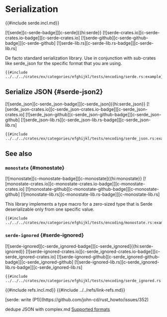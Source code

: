 # Serialization

{{#include serde.incl.md}}

[![serde][c-serde-badge]][c-serde]{{hi:serde}}
[![serde-crates.io][c-serde-crates.io-badge]][c-serde-crates.io]
[![serde-github][c-serde-github-badge]][c-serde-github]
[![serde-lib.rs][c-serde-lib.rs-badge]][c-serde-lib.rs]

De facto standard serialization library. Use in conjunction with sub-crates like serde_json for the specific format that you are using.

```rust,editable
{{#include ../../../crates/ex/categories/efghijkl/tests/encoding/serde.rs:example}}
```

## Serialize JSON {#serde-json2}

[![serde_json][c-serde_json-badge]][c-serde_json]{{hi:serde_json}}
[![serde_json-crates.io][c-serde_json-crates.io-badge]][c-serde_json-crates.io]
[![serde_json-github][c-serde_json-github-badge]][c-serde_json-github]
[![serde_json-lib.rs][c-serde_json-lib.rs-badge]][c-serde_json-lib.rs]

```rust,editable
{{#include ../../../crates/ex/categories/efghijkl/tests/encoding/serde_json.rs:example}}
```

## See also

### `monostate` {#monostate}

[![monostate][c-monostate-badge]][c-monostate]{{hi:monostate}}
[![monostate-crates.io][c-monostate-crates.io-badge]][c-monostate-crates.io]
[![monostate-github][c-monostate-github-badge]][c-monostate-github]
[![monostate-lib.rs][c-monostate-lib.rs-badge]][c-monostate-lib.rs]

This library implements a type macro for a zero-sized type that is Serde deserializable only from one specific value.

```rust,editable
{{#include ../../../crates/ex/categories/efghijkl/tests/encoding/monostate.rs:example}}
```

### `serde-ignored` {#serde-ignored}

[![serde-ignored][c-serde_ignored-badge]][c-serde_ignored]{{hi:serde-ignored}}
[![serde-ignored-crates.io][c-serde_ignored-crates.io-badge]][c-serde_ignored-crates.io]
[![serde-ignored-github][c-serde_ignored-github-badge]][c-serde_ignored-github]
[![serde-ignored-lib.rs][c-serde_ignored-lib.rs-badge]][c-serde_ignored-lib.rs]

```rust,editable
{{#include ../../../crates/ex/categories/efghijkl/tests/encoding/serde_ignored.rs:example}}
```

{{#include refs.incl.md}}
{{#include ../../refs/link-refs.md}}

<div class="hidden">
[serde: write (P1)](https://github.com/john-cd/rust_howto/issues/352)

dedupe JSON with complex.md
[Supported formats](https://docs.rs/serde/latest/serde/#data-formats)

</div>
